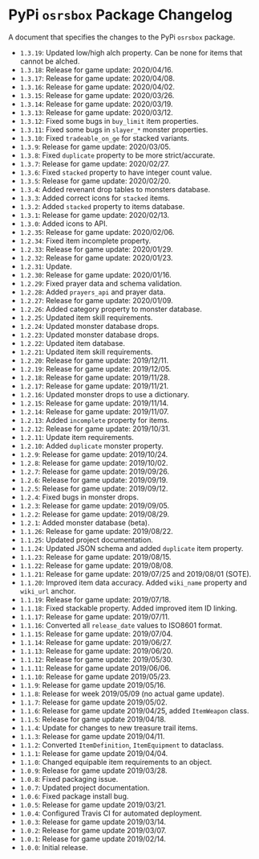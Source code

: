 # PyPi `osrsbox` Package Changelog

A document that specifies the changes to the PyPi `osrsbox` package.

- `1.3.19`: Updated low/high alch property. Can be none for items that cannot be alched.
- `1.3.18`: Release for game update: 2020/04/16.
- `1.3.17`: Release for game update: 2020/04/08.
- `1.3.16`: Release for game update: 2020/04/02.
- `1.3.15`: Release for game update: 2020/03/26.
- `1.3.14`: Release for game update: 2020/03/19.
- `1.3.13`: Release for game update: 2020/03/12.
- `1.3.12`: Fixed some bugs in `buy_limit` item properties.
- `1.3.11`: Fixed some bugs in `slayer_*` monster properties.
- `1.3.10`: Fixed `tradeable_on_ge` for stacked variants.
- `1.3.9`: Release for game update: 2020/03/05.
- `1.3.8`: Fixed `duplicate` property to be more strict/accurate.
- `1.3.7`: Release for game update: 2020/02/27.
- `1.3.6`: Fixed `stacked` property to have integer count value.
- `1.3.5`: Release for game update: 2020/02/20.
- `1.3.4`: Added revenant drop tables to monsters database.
- `1.3.3`: Added correct icons for `stacked` items.
- `1.3.2`: Added `stacked` property to items database.
- `1.3.1`: Release for game update: 2020/02/13.
- `1.3.0`: Added icons to API.
- `1.2.35`: Release for game update: 2020/02/06.
- `1.2.34`: Fixed item incomplete property.
- `1.2.33`: Release for game update: 2020/01/29.
- `1.2.32`: Release for game update: 2020/01/23.
- `1.2.31`: Update.
- `1.2.30`: Release for game update: 2020/01/16.
- `1.2.29`: Fixed prayer data and schema validation.
- `1.2.28`: Added `prayers_api` and prayer data.
- `1.2.27`: Release for game update: 2020/01/09.
- `1.2.26`: Added category property to monster database.
- `1.2.25`: Updated item skill requirements.
- `1.2.24`: Updated monster database drops.
- `1.2.23`: Updated monster database drops.
- `1.2.22`: Updated item database.
- `1.2.21`: Updated item skill requirements.
- `1.2.20`: Release for game update: 2019/12/11.
- `1.2.19`: Release for game update: 2019/12/05.
- `1.2.18`: Release for game update: 2019/11/28.
- `1.2.17`: Release for game update: 2019/11/21.
- `1.2.16`: Updated monster drops to use a dictionary.
- `1.2.15`: Release for game update: 2019/11/14.
- `1.2.14`: Release for game update: 2019/11/07.
- `1.2.13`: Added `incomplete` property for items.
- `1.2.12`: Release for game update: 2019/10/31.
- `1.2.11`: Update item requirements.
- `1.2.10`: Added `duplicate` monster property.
- `1.2.9`: Release for game update: 2019/10/24.
- `1.2.8`: Release for game update: 2019/10/02.
- `1.2.7`: Release for game update: 2019/09/26.
- `1.2.6`: Release for game update: 2019/09/19.
- `1.2.5`: Release for game update: 2019/09/12.
- `1.2.4`: Fixed bugs in monster drops.
- `1.2.3`: Release for game update: 2019/09/05.
- `1.2.2`: Release for game update: 2019/08/29.
- `1.2.1`: Added monster database (beta).
- `1.1.26`: Release for game update: 2019/08/22.
- `1.1.25`: Updated project documentation.
- `1.1.24`: Updated JSON schema and added `duplicate` item property.
- `1.1.23`: Release for game update: 2019/08/15.
- `1.1.22`: Release for game update: 2019/08/08.
- `1.1.21`: Release for game update: 2019/07/25 and 2019/08/01 (SOTE).
- `1.1.20`: Improved item data accuracy. Added `wiki_name` property and `wiki_url` anchor.
- `1.1.19`: Release for game update: 2019/07/18.
- `1.1.18`: Fixed stackable property. Added improved item ID linking.
- `1.1.17`: Release for game update: 2019/07/11.
- `1.1.16`: Converted all `release_date` values to ISO8601 format.
- `1.1.15`: Release for game update: 2019/07/04.
- `1.1.14`: Release for game update: 2019/06/27.
- `1.1.13`: Release for game update: 2019/06/20.
- `1.1.12`: Release for game update: 2019/05/30.
- `1.1.11`: Release for game update 2019/06/06.
- `1.1.10`: Release for game update 2019/05/23.
- `1.1.9`: Release for game update 2019/05/16.
- `1.1.8`: Release for week 2019/05/09 (no actual game update).
- `1.1.7`: Release for game update 2019/05/02.
- `1.1.6`: Release for game update 2019/04/25, added `ItemWeapon` class.
- `1.1.5`: Release for game update 2019/04/18.
- `1.1.4`: Update for changes to new treasure trail items.
- `1.1.3`: Release for game update 2019/04/11.
- `1.1.2`: Converted `ItemDefinition`, `ItemEquipment` to dataclass.
- `1.1.1`: Release for game update 2019/04/04.
- `1.1.0`: Changed equipable item requirements to an object.
- `1.0.9`: Release for game update 2019/03/28.
- `1.0.8`: Fixed packaging issue.
- `1.0.7`: Updated project documentation.
- `1.0.6`: Fixed package install bug.
- `1.0.5`: Release for game update 2019/03/21.
- `1.0.4`: Configured Travis CI for automated deployment.
- `1.0.3`: Release for game update 2019/03/14.
- `1.0.2`: Release for game update 2019/03/07.
- `1.0.1`: Release for game update 2019/02/14.
- `1.0.0`: Initial release.

